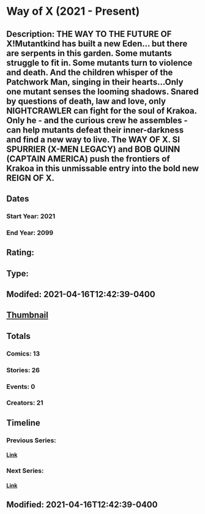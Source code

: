 # Way of X (2021 - Present)
## Description: THE WAY TO THE FUTURE OF X!Mutantkind has built a new Eden... but there are serpents in this garden. Some mutants struggle to fit in. Some mutants turn to violence and death. And the children whisper of the Patchwork Man, singing in their hearts...Only one mutant senses the looming shadows. Snared by questions of death, law and love, only NIGHTCRAWLER can fight for the soul of Krakoa. Only he - and the curious crew he assembles - can help mutants defeat their inner-darkness and find a new way to live. The WAY OF X. SI SPURRIER (X-MEN LEGACY) and BOB QUINN (CAPTAIN AMERICA) push the frontiers of Krakoa in this unmissable entry into the bold new REIGN OF X. 
## Dates
### Start Year: 2021
### End Year: 2099
## Rating: 
## Type: 
## Modifed: 2021-04-16T12:42:39-0400
## [Thumbnail](http://i.annihil.us/u/prod/marvel/i/mg/9/90/6079be70ca7d5.jpg)
## Totals
### Comics: 13
### Stories: 26
### Events: 0
### Creators: 21
## Timeline
### Previous Series: 
#### [Link]()
### Next Series: 
#### [Link]()
## Modified: 2021-04-16T12:42:39-0400